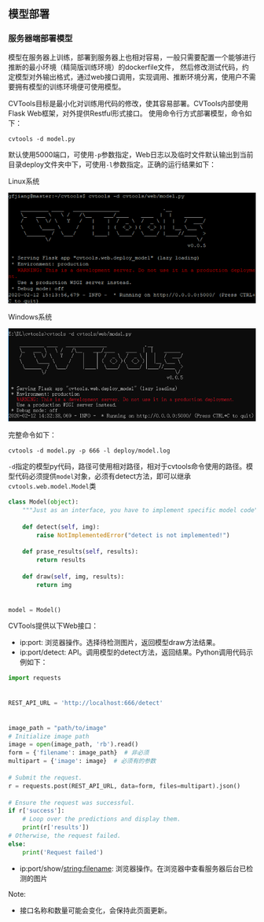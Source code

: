 ## 模型部署

### 服务器端部署模型

模型在服务器上训练，部署到服务器上也相对容易，一般只需要配置一个能够进行推断的最小环境（精简版训练环境）的dockerfile文件，
然后修改测试代码，约定模型对外输出格式，通过web接口调用，实现调用、推断环境分离，使用户不需要拥有模型的训练环境便可使用模型。

CVTools目标是最小化对训练用代码的修改，使其容易部署。CVTools内部使用Flask Web框架，对外提供Restful形式接口。
使用命令行方式部署模型，命令如下：

```
cvtools -d model.py

```

默认使用5000端口，可使用`-p`参数指定，Web日志以及临时文件默认输出到当前目录deploy文件夹中下，可使用`-l`参数指定。正确的运行结果如下：

Linux系统

![img](./_static/2020-02-12_151431.png)

Windows系统

![img](./_static/2020-02-12_143252.png)

完整命令如下：

```
cvtools -d model.py -p 666 -l deploy/model.log
```

`-d`指定的模型py代码，路径可使用相对路径，相对于cvtools命令使用的路径。模型代码必须提供`model`对象，必须有detect方法，即可以继承
`cvtools.web.model.Model`类

```python
class Model(object):
    """Just as an interface, you have to implement specific model code"""

    def detect(self, img):
        raise NotImplementedError("detect is not implemented!")

    def prase_results(self, results):
        return results

    def draw(self, img, results):
        return img


model = Model()
```

CVTools提供以下Web接口：

- ip:port: 浏览器操作。选择待检测图片，返回模型draw方法结果。
- ip:port/detect: API。调用模型的detect方法，返回结果。Python调用代码示例如下：

```python
import requests


REST_API_URL = 'http://localhost:666/detect'


image_path = "path/to/image"
# Initialize image path
image = open(image_path, 'rb').read()
form = {'filename': image_path}  # 非必须
multipart = {'image': image}  # 必须有的参数

# Submit the request.
r = requests.post(REST_API_URL, data=form, files=multipart).json()

# Ensure the request was successful.
if r['success']:
    # Loop over the predictions and display them.
    print(r['results'])
# Otherwise, the request failed.
else:
    print('Request failed')
```

- ip:port/show/<string:filename>: 浏览器操作。在浏览器中查看服务器后台已检测的图片

Note:
- 接口名称和数量可能会变化，会保持此页面更新。